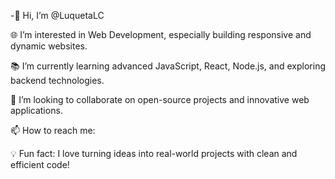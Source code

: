 
-👋 Hi, I’m @LuquetaLC

🌐 I’m interested in Web Development, especially building responsive and dynamic websites.

📚 I’m currently learning advanced JavaScript, React, Node.js, and exploring backend technologies.

🤝 I’m looking to collaborate on open-source projects and innovative web applications.

📫 How to reach me:

💡 Fun fact: I love turning ideas into real-world projects with clean and efficient code!

<!---
LuquetaLC/LuquetaLC is a ✨ special ✨ repository because its `README.md` (this file) appears on your GitHub profile.
You can click the Preview link to take a look at your changes.
--->
